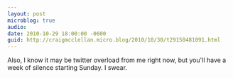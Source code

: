 ```yaml
---
layout: post
microblog: true
audio: 
date: 2010-10-29 18:00:00 -0600
guid: http://craigmcclellan.micro.blog/2010/10/30/t29150481091.html
---
```

Also, I know it may be twitter overload from me right now, but you'll have a week of silence starting Sunday.  I swear.
